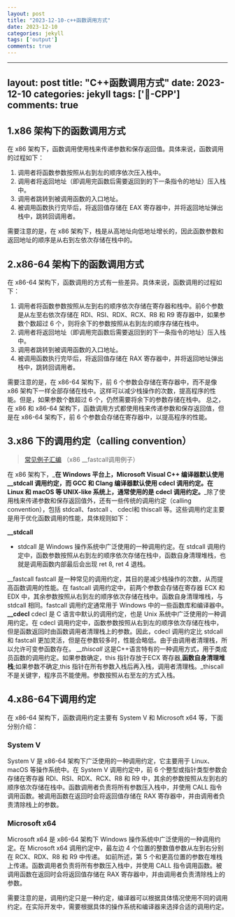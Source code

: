 ```yaml
---
layout: post
title: "2023-12-10-c++函数调用方式"
date: 2023-12-10
categories: jekyll
tags: ['output']
comments: true
---
```


---
layout: post
title: "C++函数调用方式"
date: 2023-12-10
categories: jekyll
tags: ['🥁-CPP']
comments: true
---

## 1.x86 架构下的函数调用方式
在 x86 架构下，函数调用使用栈来传递参数和保存返回值。具体来说，函数调用的过程如下：

1. 调用者将函数参数按照从右到左的顺序依次压入栈中。
2. 调用者将返回地址（即调用完函数后需要返回到的下一条指令的地址）压入栈中。
3. 调用者跳转到被调用函数的入口地址。
4. 被调用函数执行完毕后，将返回值存储在 EAX 寄存器中，并将返回地址弹出栈中，跳转回调用者。

需要注意的是，在 x86 架构下，栈是从高地址向低地址增长的，因此函数参数和返回地址的顺序是从右到左依次存储在栈中的。
## 2.x86-64 架构下的函数调用方式
在 x86-64 架构下，函数调用的方式有一些差异。具体来说，函数调用的过程如下：

1. 调用者将函数参数按照从左到右的顺序依次存储在寄存器和栈中。前6个参数是从左至右依次存储在 RDI、RSI、RDX、RCX、R8 和 R9 寄存器中，如果参数个数超过 6 个，则将余下的参数按照从右到左的顺序存储在栈中。
2. 调用者将返回地址（即调用完函数后需要返回到的下一条指令的地址）压入栈中。
3. 调用者跳转到被调用函数的入口地址。
4. 被调用函数执行完毕后，将返回值存储在 RAX 寄存器中，并将返回地址弹出栈中，跳转回调用者。

需要注意的是，在 x86-64 架构下，前 6 个参数会存储在寄存器中，而不是像 x86 架构下一样全部存储在栈中。这样可以减少栈操作的次数，提高程序的性能。但是，如果参数个数超过 6 个，仍然需要将余下的参数存储在栈中。
总之，在 x86 和 x86-64 架构下，函数调用方式都使用栈来传递参数和保存返回值，但是在 x86-64 架构下，前 6 个参数会存储在寄存器中，以提高程序的性能。
## 3.x86 下的调用约定（calling convention）
> [常见例子汇编](https://www.yuque.com/u26180163/eer926/ugbd2k0vg7b42f7t?view=doc_embed&inner=Myb7r) （x86 __fastcall调用例子）

在 x86 架构下，_**在 Windows 平台上，Microsoft Visual C++ 编译器默认使用 __stdcall 调用约定，而 GCC 和 Clang 编译器默认使用 cdecl 调用约定。在 Linux 和 macOS 等 UNIX-like 系统上，通常使用的是 cdecl 调用约定。**_除了使用栈来传递参数和保存返回值外，还有一些传统的调用约定（calling convention），包括 stdcall、fastcall 、 cdecl和 thiscall 等。这些调用约定主要是用于优化函数调用的性能，具体规则如下：

**__stdcall**

- stdcall 是 Windows 操作系统中广泛使用的一种调用约定。在 stdcall 调用约定中，函数参数按照从右到左的顺序依次存储在栈中，函数自身清理堆栈，也就是调用函数内部最后会出现 ret 8, ret 4 退栈。

__fastcall
fastcall 是一种常见的调用约定，其目的是减少栈操作的次数，从而提高函数调用的性能。在 fastcall 调用约定中，前两个参数会存储在寄存器 ECX 和 EDX 中，其余参数按照从右到左的顺序依次存储在栈中。函数自身清理堆栈，与 stdcall 相同。fastcall 调用约定通常用于 Windows 中的一些函数库和编译器中。
**__cdecl**
cdecl 是 C 语言中默认的调用约定，也是 Unix 系统中广泛使用的一种调用约定。在 cdecl 调用约定中，函数参数按照从右到左的顺序依次存储在栈中，但是函数返回时由函数调用者清理栈上的参数。因此，cdecl 调用约定比 stdcall 和 fastcall 更加灵活，但是在参数较多时，性能会略低。由于由调用者清理栈，所以允许可变参函数存在。
___thiscall_
这是C++语言特有的一种调用方式，用于类成员函数的调用约定。如果参数确定，this 指针存放于ECX 寄存器,**函数自身清理堆栈**;如果参数不确定,this 指针在所有参数入栈后再入栈，调用者清理栈。_thiscall 不是关键字，程序员不能使用。参数按照从右至左的方式入栈。
## 4.x86-64下调用约定
在 x86-64 架构下，函数调用约定主要有 System V 和 Microsoft x64 等，下面分别介绍：
### System V
System V 是 x86-64 架构下广泛使用的一种调用约定，它主要用于 Linux、macOS 等操作系统中。在 System V 调用约定中，前 6 个整型或指针类型参数会存储在寄存器 RDI、RSI、RDX、RCX、R8 和 R9 中，其余的参数按照从左到右的顺序依次存储在栈中。函数调用者负责将所有参数压入栈中，并使用 CALL 指令调用函数。被调用函数在返回时会将返回值存储在 RAX 寄存器中，并由调用者负责清除栈上的参数。
### Microsoft x64
Microsoft x64 是 x86-64 架构下 Windows 操作系统中广泛使用的一种调用约定。在 Microsoft x64 调用约定中，最左边 4 个位置的整数值参数从左到右分别在 RCX、RDX、R8 和 R9 中传递。 如前所述，第 5 个和更高位置的参数在堆栈上传递。函数调用者负责将所有参数压入栈中，并使用 CALL 指令调用函数。被调用函数在返回时会将返回值存储在 RAX 寄存器中，并由调用者负责清除栈上的参数。

需要注意的是，调用约定只是一种约定，编译器可以根据具体情况使用不同的调用约定。在实际开发中，需要根据具体的操作系统和编译器来选择合适的调用约定。

